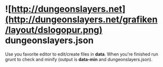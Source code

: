 ![http://dungeonslayers.net](http://dungeonslayers.net/grafiken/layout/dslogopur.png)
dungeonslayers.json
=============

Use you favorite editor to edit/create files in **data**. When you're finished run grunt to check and minify (output is **data-min** and dungeonslayers.json).


